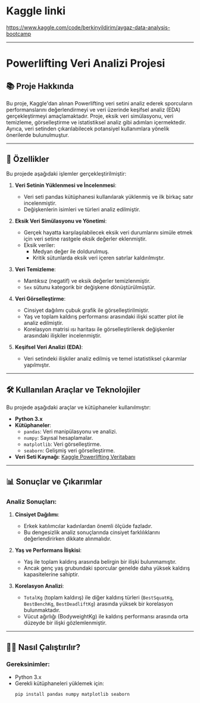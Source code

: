 # Kaggle linki

https://www.kaggle.com/code/berkinyildirim/aygaz-data-analysis-bootcamp

---

# Powerlifting Veri Analizi Projesi

## 📚 Proje Hakkında
Bu proje, Kaggle'dan alınan Powerlifting veri setini analiz ederek sporcuların performanslarını değerlendirmeyi ve veri üzerinde keşifsel analiz (EDA) gerçekleştirmeyi amaçlamaktadır. Proje, eksik veri simülasyonu, veri temizleme, görselleştirme ve istatistiksel analiz gibi adımları içermektedir. Ayrıca, veri setinden çıkarılabilecek potansiyel kullanımlara yönelik önerilerde bulunulmuştur.

---

## 🚀 Özellikler
Bu projede aşağıdaki işlemler gerçekleştirilmiştir:
1. **Veri Setinin Yüklenmesi ve İncelenmesi**:
   - Veri seti pandas kütüphanesi kullanılarak yüklenmiş ve ilk birkaç satır incelenmiştir.
   - Değişkenlerin isimleri ve türleri analiz edilmiştir.

2. **Eksik Veri Simülasyonu ve Yönetimi**:
   - Gerçek hayatta karşılaşılabilecek eksik veri durumlarını simüle etmek için veri setine rastgele eksik değerler eklenmiştir.
   - Eksik veriler:
     - Medyan değer ile doldurulmuş.
     - Kritik sütunlarda eksik veri içeren satırlar kaldırılmıştır.

3. **Veri Temizleme**:
   - Mantıksız (negatif) ve eksik değerler temizlenmiştir.
   - `Sex` sütunu kategorik bir değişkene dönüştürülmüştür.

4. **Veri Görselleştirme**:
   - Cinsiyet dağılımı çubuk grafik ile görselleştirilmiştir.
   - Yaş ve toplam kaldırış performansı arasındaki ilişki scatter plot ile analiz edilmiştir.
   - Korelasyon matrisi ısı haritası ile görselleştirilerek değişkenler arasındaki ilişkiler incelenmiştir.

5. **Keşifsel Veri Analizi (EDA)**:
   - Veri setindeki ilişkiler analiz edilmiş ve temel istatistiksel çıkarımlar yapılmıştır.

---

## 🛠️ Kullanılan Araçlar ve Teknolojiler
Bu projede aşağıdaki araçlar ve kütüphaneler kullanılmıştır:
- **Python 3.x**
- **Kütüphaneler**:
  - `pandas`: Veri manipülasyonu ve analizi.
  - `numpy`: Sayısal hesaplamalar.
  - `matplotlib`: Veri görselleştirme.
  - `seaborn`: Gelişmiş veri görselleştirme.
- **Veri Seti Kaynağı**: [Kaggle Powerlifting Veritabanı](https://www.kaggle.com/open-powerlifting-database)

---

## 📊 Sonuçlar ve Çıkarımlar
### Analiz Sonuçları:
1. **Cinsiyet Dağılımı**:
   - Erkek katılımcılar kadınlardan önemli ölçüde fazladır.
   - Bu dengesizlik analiz sonuçlarında cinsiyet farklılıklarını değerlendirirken dikkate alınmalıdır.

2. **Yaş ve Performans İlişkisi**:
   - Yaş ile toplam kaldırış arasında belirgin bir ilişki bulunmamıştır.
   - Ancak genç yaş grubundaki sporcular genelde daha yüksek kaldırış kapasitelerine sahiptir.

3. **Korelasyon Analizi**:
   - `TotalKg` (toplam kaldırış) ile diğer kaldırış türleri (`BestSquatKg`, `BestBenchKg`, `BestDeadliftKg`) arasında yüksek bir korelasyon bulunmaktadır.
   - Vücut ağırlığı (BodyweightKg) ile kaldırış performansı arasında orta düzeyde bir ilişki gözlemlenmiştir.

---

## 🧑‍💻 Nasıl Çalıştırılır?
### Gereksinimler:
- Python 3.x
- Gerekli kütüphaneleri yüklemek için:
   ```bash
   pip install pandas numpy matplotlib seaborn
